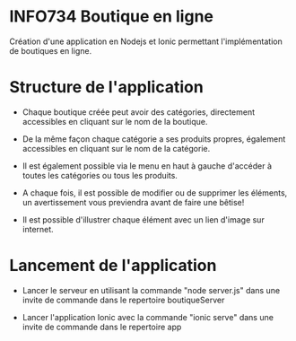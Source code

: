 # INFO734 Boutique en ligne

Création d'une application en Nodejs et Ionic permettant l'implémentation de boutiques en ligne.

# Structure de l'application

- Chaque boutique créée peut avoir des catégories, directement accessibles en cliquant sur le nom de la boutique.

- De la même façon chaque catégorie a ses produits propres, également accessibles en cliquant sur le nom de la catégorie.

- Il est également possible via le menu en haut à gauche d'accéder à toutes les catégories ou tous les produits.

- A chaque fois, il est possible de modifier ou de supprimer les éléments, un avertissement vous previendra avant de faire une bêtise! 

- Il est possible d'illustrer chaque élément avec un lien d'image sur internet.

# Lancement de l'application 

- Lancer le serveur en utilisant la commande "node server.js" dans une invite de commande dans le repertoire boutiqueServer

- Lancer l'application Ionic avec la commande "ionic serve" dans une invite de commande dans le repertoire app
